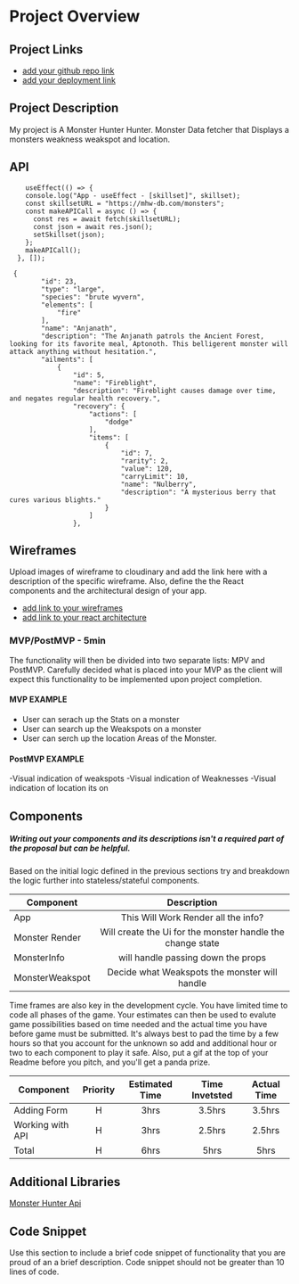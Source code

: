 # Project Overview

## Project Links

- [add your github repo link](https://github.com/UsagiKazma/Project-2-React-Application/blob/master/project-worksheet.md)
- [add your deployment link]()

## Project Description

My project is A Monster Hunter Hunter. Monster Data fetcher that Displays a monsters weakness weakspot and location.

## API

```
    useEffect(() => {
    console.log("App - useEffect - [skillset]", skillset);
    const skillsetURL = "https://mhw-db.com/monsters";
    const makeAPICall = async () => {
      const res = await fetch(skillsetURL);
      const json = await res.json();
      setSkillset(json);
    };
    makeAPICall();
  }, []);
```


```
 {
        "id": 23,
        "type": "large",
        "species": "brute wyvern",
        "elements": [
            "fire"
        ],
        "name": "Anjanath",
        "description": "The Anjanath patrols the Ancient Forest, looking for its favorite meal, Aptonoth. This belligerent monster will attack anything without hesitation.",
        "ailments": [
            {
                "id": 5,
                "name": "Fireblight",
                "description": "Fireblight causes damage over time, and negates regular health recovery.",
                "recovery": {
                    "actions": [
                        "dodge"
                    ],
                    "items": [
                        {
                            "id": 7,
                            "rarity": 2,
                            "value": 120,
                            "carryLimit": 10,
                            "name": "Nulberry",
                            "description": "A mysterious berry that cures various blights."
                        }
                    ]
                },

```


## Wireframes

Upload images of wireframe to cloudinary and add the link here with a description of the specific wireframe. Also, define the the React components and the architectural design of your app.

- [add link to your wireframes]()
- [add link to your react architecture]()


### MVP/PostMVP - 5min

The functionality will then be divided into two separate lists: MPV and PostMVP.  Carefully decided what is placed into your MVP as the client will expect this functionality to be implemented upon project completion.  

#### MVP EXAMPLE
- User can serach up the Stats on a monster
- User can search up the Weakspots on a monster
- User can serch up the location Areas of the Monster.
#### PostMVP EXAMPLE

-Visual indication of weakspots
-Visual indication of Weaknesses
-Visual indication of location its on

## Components
##### Writing out your components and its descriptions isn't a required part of the proposal but can be helpful.

Based on the initial logic defined in the previous sections try and breakdown the logic further into stateless/stateful components. 

| Component | Description | 
| --- | :---: |  
| App | This Will Work Render all the info?| 
| Monster Render| Will create the Ui for the monster handle the change state | 
| MonsterInfo | will handle passing down the props  | 
| MonsterWeakspot| Decide what Weakspots the monster will handle |


Time frames are also key in the development cycle.  You have limited time to code all phases of the game.  Your estimates can then be used to evalute game possibilities based on time needed and the actual time you have before game must be submitted. It's always best to pad the time by a few hours so that you account for the unknown so add and additional hour or two to each component to play it safe. Also, put a gif at the top of your Readme before you pitch, and you'll get a panda prize.

| Component | Priority | Estimated Time | Time Invetsted | Actual Time |
| --- | :---: |  :---: | :---: | :---: |
| Adding Form | H | 3hrs| 3.5hrs | 3.5hrs |
| Working with API | H | 3hrs| 2.5hrs | 2.5hrs |
| Total | H | 6hrs| 5hrs | 5hrs |

## Additional Libraries
[Monster Hunter Api](https://mhw-db.com/monsters)

## Code Snippet

Use this section to include a brief code snippet of functionality that you are proud of an a brief description.  Code snippet should not be greater than 10 lines of code. 

